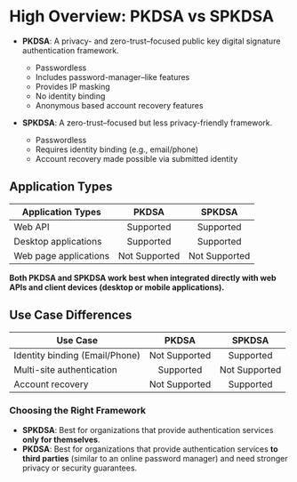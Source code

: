 # High Overview: PKDSA vs SPKDSA
- **PKDSA**: A privacy- and zero-trust–focused public key digital signature authentication framework.  
  - Passwordless  
  - Includes password-manager–like features  
  - Provides IP masking  
  - No identity binding  
  - Anonymous based account recovery features

- **SPKDSA**: A zero-trust–focused but less privacy-friendly framework.  
  - Passwordless  
  - Requires identity binding (e.g., email/phone)
  - Account recovery made possible via submitted identity

## Application Types

| Application Types       | PKDSA       | SPKDSA      |
|--------------------------|:-----------:|:-----------:|
| Web API                  | Supported   | Supported   |
| Desktop applications     | Supported   | Supported   |
| Web page applications    | Not Supported | Not Supported |

**Both PKDSA and SPKDSA work best when integrated directly with web APIs and client devices (desktop or mobile applications).**

## Use Case Differences

| Use Case                  | PKDSA         | SPKDSA        |
|----------------------------|:-------------:|:-------------:|
| Identity binding (Email/Phone) | Not Supported | Supported     |
| Multi-site authentication  | Supported     | Not Supported |
| Account recovery           | Not Supported | Supported     |

### Choosing the Right Framework
- **SPKDSA**: Best for organizations that provide authentication services **only for themselves**.  
- **PKDSA**: Best for organizations that provide authentication services **to third parties**  (similar to an online password manager) and need stronger privacy or security guarantees.
